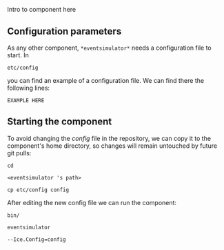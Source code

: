 ```
```
#
``` eventsimulator
```
Intro to component here


## Configuration parameters
As any other component,
``` *eventsimulator* ```
needs a configuration file to start. In

    etc/config

you can find an example of a configuration file. We can find there the following lines:

    EXAMPLE HERE

    
## Starting the component
To avoid changing the *config* file in the repository, we can copy it to the component's home directory, so changes will remain untouched by future git pulls:

    cd

``` <eventsimulator 's path> ```

    cp etc/config config
    
After editing the new config file we can run the component:

    bin/

```eventsimulator ```

    --Ice.Config=config
